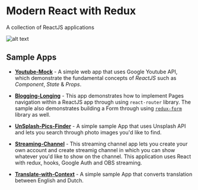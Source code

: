# Modern React with Redux

A collection of ReactJS applications

![alt text](https://github.com/taroserigano/React-with-Redux/blob/master/Pictures/react.jpeg)


## Sample Apps

- [**Youtube-Mock**](https://github.com/taroserigano/React-with-Redux/tree/master/Youtube-ISH) - A simple web app that uses Google Youtube API, which demonstrate the fundamental concepts of *ReactJS* such as *Component*, *State* & *Props*. 

- [**Blogging-Longing**](https://github.com/taroserigano/React-with-Redux/tree/master/Blogging-Longing) - This app demonstrates how to implement Pages navigation within a ReactJS app through using `react-router` library. The sample also demonstrates building a Form through using [`redux-form`](https://www.npmjs.com/package/redux-form) library as well.

- [**UnSplash-Pics-Finder**](https://github.com/taroserigano/React-with-Redux/tree/master/Pics-Finder) - A simple sample App that uses Unsplash API and lets you search through photo images you'd like to find.

- [**Streaming-Channel**](https://github.com/taroserigano/React-with-Redux/tree/master/Streaming-Channel) - 
This streaming channel app lets you create your own account and create streamig channel in which
you can show whatever you'd like to show on the channel. This application uses React with redux, hooks, Google Auth and OBS streaming. 

- [**Translate-with-Context**](https://github.com/taroserigano/React-with-Redux/tree/master/Translate-with-Context) - A simple sample App that converts translation between English and Dutch. 




